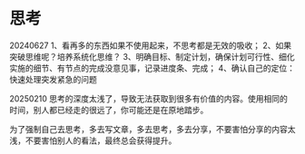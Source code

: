 # 思考

20240627
1、看再多的东西如果不使用起来，不思考都是无效的吸收；
2、如果突破思维呢？培养系统化思维？
3、明确目标、制定计划，确保计划可行性、细化实施的细节、有节点的完成没意见事，记录进度条、完成；
4、确认自己的定位：快速处理突发紧急的问题

20250210
思考的深度太浅了，导致无法获取到很多有价值的内容。使用相同的时间，别人都已经走的很远了，你可能还是在原地踏步。

为了强制自己去思考，多去写文章，多去思考，多去分享，不要害怕分享的内容太浅，不要害怕别人的看法，最终总会获得提升。

